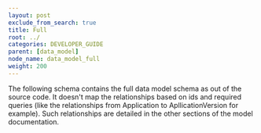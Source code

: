 ```yaml
---
layout: post
exclude_from_search: true
title: Full
root: ../
categories: DEVELOPER_GUIDE
parent: [data_model]
node_name: data_model_full
weight: 200
---
```


The following schema contains the full data model schema as out of the source code. It doesn't map the relationships based on ids and required queries (like the relationships from Application to ApllicationVersion for example). Such relationships are detailed in the other sections of the model documentation.
